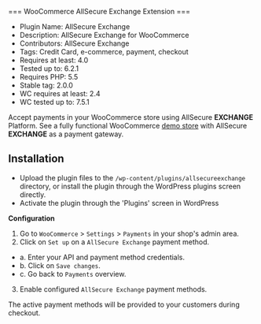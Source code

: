 === WooCommerce AllSecure Exchange Extension ===
- Plugin Name: AllSecure Exchange
- Description: AllSecure Exchange for WooCommerce
- Contributors: AllSecure Exchange
- Tags: Credit Card, e-commerce, payment, checkout
- Requires at least: 4.0
- Tested up to: 6.2.1
- Requires PHP: 5.5
- Stable tag: 2.0.0
- WC requires at least: 2.4
- WC tested up to: 7.5.1

Accept payments in your WooCommerce store using AllSecure **EXCHANGE** Platform. See a fully functional WooCommerce <a href="http://demo.allsecure.xyz/cart/exchange/woo" target="_new">demo store</a> with AllSecure **EXCHANGE** as a payment gateway.

## Installation
- Upload the plugin files to the `/wp-content/plugins/allsecureexchange` directory, or install the plugin through the WordPress plugins screen directly.
- Activate the plugin through the 'Plugins' screen in WordPress

**Configuration**

1. Go to `WooCommerce` > `Settings` > `Payments` in your shop's admin area.
2. Click on `Set up` on a `AllSecure Exchange` payment method.
  - a. Enter your API and payment method credentials.
  - b. Click on `Save changes`.
  - c. Go back to `Payments` overview.
3. Enable configured `AllSecure Exchange` payment methods.

The active payment methods will be provided to your customers during checkout.